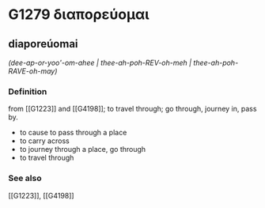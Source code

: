 # G1279 διαπορεύομαι

## diaporeúomai

_(dee-ap-or-yoo'-om-ahee | thee-ah-poh-REV-oh-meh | thee-ah-poh-RAVE-oh-may)_

### Definition

from [[G1223]] and [[G4198]]; to travel through; go through, journey in, pass by.

- to cause to pass through a place
- to carry across
- to journey through a place, go through
- to travel through

### See also

[[G1223]], [[G4198]]

